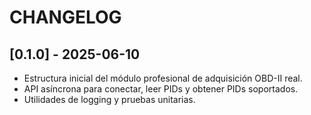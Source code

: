 # CHANGELOG

## [0.1.0] - 2025-06-10
- Estructura inicial del módulo profesional de adquisición OBD-II real.
- API asíncrona para conectar, leer PIDs y obtener PIDs soportados.
- Utilidades de logging y pruebas unitarias.
